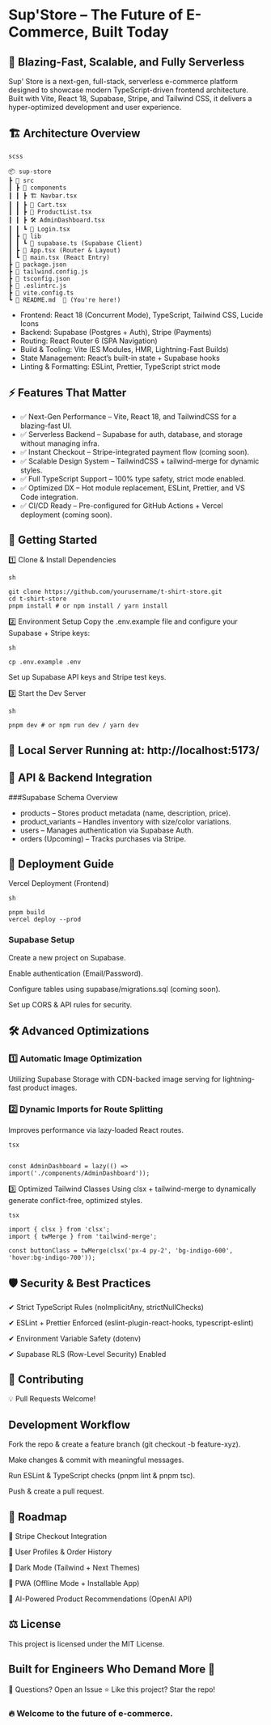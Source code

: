 # Sup'Store – The Future of E-Commerce, Built Today


## 🚀 Blazing-Fast, Scalable, and Fully Serverless
Sup' Store is a next-gen, full-stack, serverless e-commerce platform designed to showcase modern TypeScript-driven frontend architecture. Built with Vite, React 18, Supabase, Stripe, and Tailwind CSS, it delivers a hyper-optimized development and user experience.

## 🏗️ Architecture Overview
```
scss

📦 sup-store
┣ 📂 src
┃ ┣ 📂 components
┃ ┃ ┣ 🏗 Navbar.tsx
┃ ┃ ┣ 🛒 Cart.tsx
┃ ┃ ┣ 🏬 ProductList.tsx
┃ ┃ ┣ 🛠 AdminDashboard.tsx
┃ ┃ ┗ 🔐 Login.tsx
┃ ┣ 📂 lib
┃ ┃ ┗ 🔗 supabase.ts (Supabase Client)
┃ ┣ 📜 App.tsx (Router & Layout)
┃ ┗ 📜 main.tsx (React Entry)
┣ 📜 package.json
┣ 📜 tailwind.config.js
┣ 📜 tsconfig.json
┣ 📜 .eslintrc.js
┣ 📜 vite.config.ts
┗ 📜 README.md  🚀 (You're here!)
```
- Frontend: React 18 (Concurrent Mode), TypeScript, Tailwind CSS, Lucide Icons
- Backend: Supabase (Postgres + Auth), Stripe (Payments)
- Routing: React Router 6 (SPA Navigation)
- Build & Tooling: Vite (ES Modules, HMR, Lightning-Fast Builds)
- State Management: React’s built-in state + Supabase hooks
- Linting & Formatting: ESLint, Prettier, TypeScript strict mode

## ⚡ Features That Matter
- ✅ Next-Gen Performance – Vite, React 18, and TailwindCSS for a blazing-fast UI.
- ✅ Serverless Backend – Supabase for auth, database, and storage without managing infra.
- ✅ Instant Checkout – Stripe-integrated payment flow (coming soon).
- ✅ Scalable Design System – TailwindCSS + tailwind-merge for dynamic styles.
- ✅ Full TypeScript Support – 100% type safety, strict mode enabled.
- ✅ Optimized DX – Hot module replacement, ESLint, Prettier, and VS Code integration.
- ✅ CI/CD Ready – Pre-configured for GitHub Actions + Vercel deployment (coming soon).

## 🚀 Getting Started
1️⃣ Clone & Install Dependencies
```
sh

git clone https://github.com/yourusername/t-shirt-store.git
cd t-shirt-store
pnpm install # or npm install / yarn install
```

2️⃣ Environment Setup
Copy the .env.example file and configure your Supabase + Stripe keys:
```
sh

cp .env.example .env
```
Set up Supabase API keys and Stripe test keys.

3️⃣ Start the Dev Server
```
sh

pnpm dev # or npm run dev / yarn dev
```

## 🚀 Local Server Running at: http://localhost:5173/

## 🔌 API & Backend Integration
###Supabase Schema Overview
- products – Stores product metadata (name, description, price).
- product_variants – Handles inventory with size/color variations.
- users – Manages authentication via Supabase Auth.
- orders (Upcoming) – Tracks purchases via Stripe.

## 📡 Deployment Guide
Vercel Deployment (Frontend)
```
sh

pnpm build
vercel deploy --prod
```
### Supabase Setup
Create a new project on Supabase.

Enable authentication (Email/Password).

Configure tables using supabase/migrations.sql (coming soon).

Set up CORS & API rules for security.

## 🛠 Advanced Optimizations
### 1️⃣ Automatic Image Optimization
Utilizing Supabase Storage with CDN-backed image serving for lightning-fast product images.

### 2️⃣ Dynamic Imports for Route Splitting
Improves performance via lazy-loaded React routes.
```
tsx


const AdminDashboard = lazy(() => import('./components/AdminDashboard'));
```
3️⃣ Optimized Tailwind Classes
Using clsx + tailwind-merge to dynamically generate conflict-free, optimized styles.
```
tsx

import { clsx } from 'clsx';
import { twMerge } from 'tailwind-merge';

const buttonClass = twMerge(clsx('px-4 py-2', 'bg-indigo-600', 'hover:bg-indigo-700'));
```

## 🛡️ Security & Best Practices
✔ Strict TypeScript Rules (noImplicitAny, strictNullChecks)

✔ ESLint + Prettier Enforced (eslint-plugin-react-hooks, typescript-eslint)

✔ Environment Variable Safety (dotenv)

✔ Supabase RLS (Row-Level Security) Enabled

## 🤝 Contributing
💡 Pull Requests Welcome!

## Development Workflow
Fork the repo & create a feature branch (git checkout -b feature-xyz).

Make changes & commit with meaningful messages.

Run ESLint & TypeScript checks (pnpm lint & pnpm tsc).

Push & create a pull request.

## 🎯 Roadmap
📌 Stripe Checkout Integration

📌 User Profiles & Order History

📌 Dark Mode (Tailwind + Next Themes)

📌 PWA (Offline Mode + Installable App)

📌 AI-Powered Product Recommendations (OpenAI API)

## ⚖️ License
This project is licensed under the MIT License.

## Built for Engineers Who Demand More 🚀
💬 Questions? Open an Issue
⭐ Like this project? Star the repo!

### 🔥 Welcome to the future of e-commerce.
